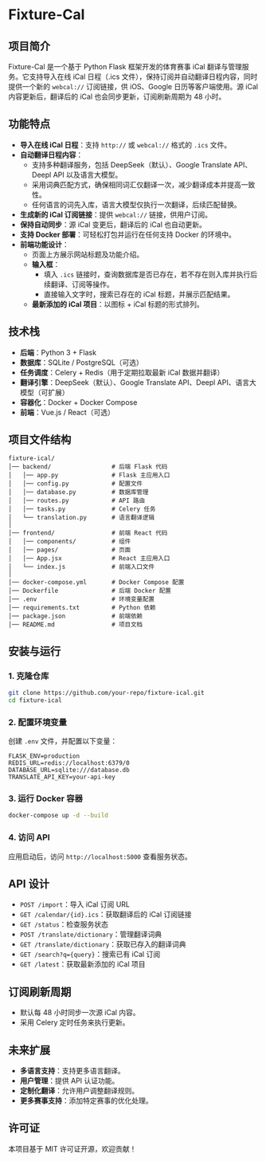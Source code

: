 # Fixture-Cal

## 项目简介
Fixture-Cal 是一个基于 Python Flask 框架开发的体育赛事 iCal 翻译与管理服务。它支持导入在线 iCal 日程（.ics 文件），保持订阅并自动翻译日程内容，同时提供一个新的 `webcal://` 订阅链接，供 iOS、Google 日历等客户端使用。源 iCal 内容更新后，翻译后的 iCal 也会同步更新，订阅刷新周期为 48 小时。

## 功能特点
- **导入在线 iCal 日程**：支持 `http://` 或 `webcal://` 格式的 `.ics` 文件。
- **自动翻译日程内容**：
  - 支持多种翻译服务，包括 DeepSeek（默认）、Google Translate API、Deepl API 以及语言大模型。
  - 采用词典匹配方式，确保相同词汇仅翻译一次，减少翻译成本并提高一致性。
  - 任何语言的词先入库，语言大模型仅执行一次翻译，后续匹配替换。
- **生成新的 iCal 订阅链接**：提供 `webcal://` 链接，供用户订阅。
- **保持自动同步**：源 iCal 变更后，翻译后的 iCal 也自动更新。
- **支持 Docker 部署**：可轻松打包并运行在任何支持 Docker 的环境中。
- **前端功能设计**：
  - 页面上方展示网站标题及功能介绍。
  - **输入框**：
    - 填入 `.ics` 链接时，查询数据库是否已存在，若不存在则入库并执行后续翻译、订阅等操作。
    - 直接输入文字时，搜索已存在的 iCal 标题，并展示匹配结果。
  - **最新添加的 iCal 项目**：以图标 + iCal 标题的形式排列。

## 技术栈
- **后端**：Python 3 + Flask
- **数据库**：SQLite / PostgreSQL（可选）
- **任务调度**：Celery + Redis（用于定期拉取最新 iCal 数据并翻译）
- **翻译引擎**：DeepSeek（默认）、Google Translate API、Deepl API、语言大模型（可扩展）
- **容器化**：Docker + Docker Compose
- **前端**：Vue.js / React（可选）

## 项目文件结构
```
fixture-ical/
│── backend/                 # 后端 Flask 代码
│   │── app.py               # Flask 主应用入口
│   │── config.py            # 配置文件
│   │── database.py          # 数据库管理
│   │── routes.py            # API 路由
│   │── tasks.py             # Celery 任务
│   └── translation.py       # 语言翻译逻辑
│
│── frontend/                # 前端 React 代码
│   │── components/          # 组件
│   │── pages/               # 页面
│   │── App.jsx              # React 主应用入口
│   └── index.js             # 前端入口文件
│
│── docker-compose.yml       # Docker Compose 配置
│── Dockerfile               # 后端 Docker 配置
│── .env                     # 环境变量配置
│── requirements.txt         # Python 依赖
│── package.json             # 前端依赖
│── README.md                # 项目文档
```

## 安装与运行
### 1. 克隆仓库
```sh
git clone https://github.com/your-repo/fixture-ical.git
cd fixture-ical
```

### 2. 配置环境变量
创建 `.env` 文件，并配置以下变量：
```env
FLASK_ENV=production
REDIS_URL=redis://localhost:6379/0
DATABASE_URL=sqlite:///database.db
TRANSLATE_API_KEY=your-api-key
```

### 3. 运行 Docker 容器
```sh
docker-compose up -d --build
```

### 4. 访问 API
应用启动后，访问 `http://localhost:5000` 查看服务状态。

## API 设计
- `POST /import`：导入 iCal 订阅 URL
- `GET /calendar/{id}.ics`：获取翻译后的 iCal 订阅链接
- `GET /status`：检查服务状态
- `POST /translate/dictionary`：管理翻译词典
- `GET /translate/dictionary`：获取已存入的翻译词典
- `GET /search?q={query}`：搜索已有 iCal 订阅
- `GET /latest`：获取最新添加的 iCal 项目

## 订阅刷新周期
- 默认每 48 小时同步一次源 iCal 内容。
- 采用 Celery 定时任务来执行更新。

## 未来扩展
- **多语言支持**：支持更多语言翻译。
- **用户管理**：提供 API 认证功能。
- **定制化翻译**：允许用户调整翻译规则。
- **更多赛事支持**：添加特定赛事的优化处理。

## 许可证
本项目基于 MIT 许可证开源，欢迎贡献！

